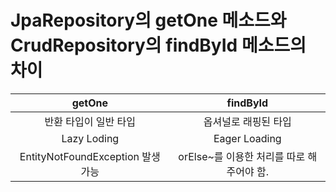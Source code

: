 # JpaRepository의 getOne 메소드와 CrudRepository의 findById 메소드의 차이

|              getOne              |                 findById                  |
| :------------------------------: | :---------------------------------------: |
|      반환 타입이 일반 타입       |           옵셔널로 래핑된 타입            |
|           Lazy Loding            |               Eager Loading               |
| EntityNotFoundException 발생가능 | orElse~를 이용한 처리를 따로 해주어야 함. |
